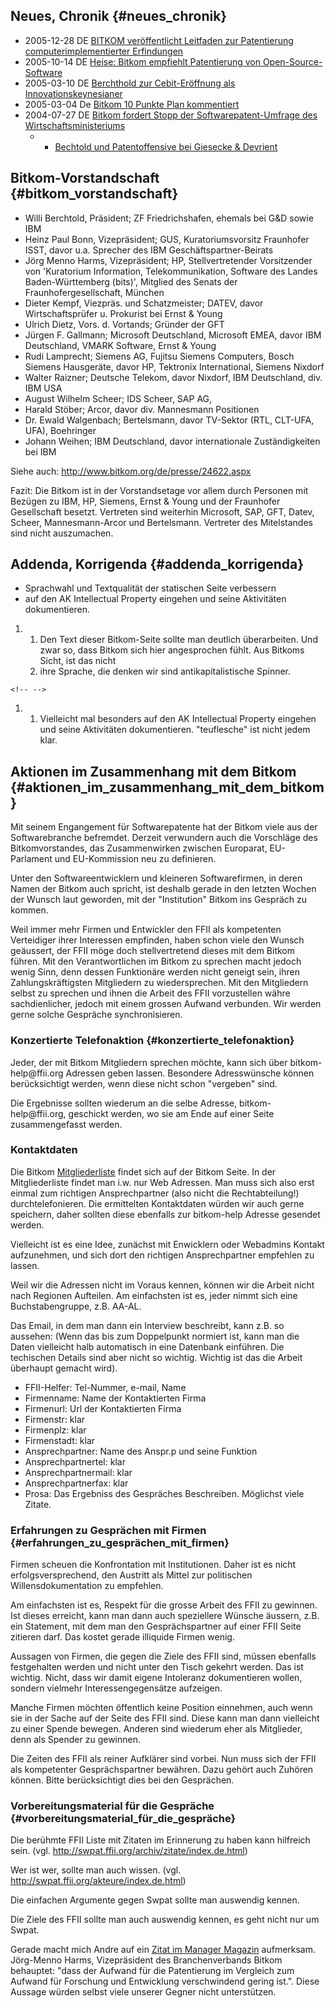 ## Neues, Chronik {#neues_chronik}

-   2005-12-28 DE [BITKOM veröffentlicht Leitfaden zur Patentierung
    computerimplementierter
    Erfindungen](http://www.bitkom.org/de/themen_gremien/18212_35472.aspx "wikilink")
-   2005-10-14 DE [Heise: Bitkom empfiehlt Patentierung von
    Open-Source-Software](http://www.heise.de/newsticker/meldung/64940 "wikilink")
-   2005-03-10 DE [ Berchthold zur Cebit-Eröffnung als
    Innovationskeynesianer](Berchthold050310De "wikilink")
-   2005-03-04 De [ Bitkom 10 Punkte Plan
    kommentiert](Bitkom050304De "wikilink")
-   2004-07-27 DE [ Bitkom fordert Stopp der Softwarepatent-Umfrage des
    Wirtschaftsministeriums](Bitkom040727De "wikilink")
    -   -   [Bechtold und Patentoffensive bei Giesecke &
            Devrient](http://www.heise.de/newsticker/foren/go.shtml?read=1&msg_id=6132965&forum_id=61805 "wikilink")

## Bitkom-Vorstandschaft {#bitkom_vorstandschaft}

-   Willi Berchtold, Präsident; ZF Friedrichshafen, ehemals bei G&D
    sowie IBM
-   Heinz Paul Bonn, Vizepräsident; GUS, Kuratoriumsvorsitz Fraunhofer
    ISST, davor u.a. Sprecher des IBM Geschäftspartner-Beirats
-   Jörg Menno Harms, Vizepräsident; HP, Stellvertretender Vorsitzender
    von \'Kuratorium Information, Telekommunikation, Software des Landes
    Baden-Württemberg (bits)\', Mitglied des Senats der
    Fraunhofergesellschaft, München
-   Dieter Kempf, Viezpräs. und Schatzmeister; DATEV, davor
    Wirtschaftsprüfer u. Prokurist bei Ernst & Young
-   Ulrich Dietz, Vors. d. Vortands; Gründer der GFT
-   Jürgen F. Gallmann; Microsoft Deutschland, Microsoft EMEA, davor IBM
    Deutschland, VMARK Software, Ernst & Young
-   Rudi Lamprecht; Siemens AG, Fujitsu Siemens Computers, Bosch Siemens
    Hausgeräte, davor HP, Tektronix International, Siemens Nixdorf
-   Walter Raizner; Deutsche Telekom, davor Nixdorf, IBM
    Deutschland, div. IBM USA
-   August Wilhelm Scheer; IDS Scheer, SAP AG,
-   Harald Stöber; Arcor, davor div. Mannesmann Positionen
-   Dr. Ewald Walgenbach; Bertelsmann, davor TV-Sektor (RTL, CLT-UFA,
    UFA), Boehringer
-   Johann Weihen; IBM Deutschland, davor internationale Zuständigkeiten
    bei IBM

Siehe auch: <http://www.bitkom.org/de/presse/24622.aspx>

Fazit: Die Bitkom ist in der Vorstandsetage vor allem durch Personen mit
Bezügen zu IBM, HP, Siemens, Ernst & Young und der Fraunhofer
Gesellschaft besetzt. Vertreten sind weiterhin Microsoft, SAP, GFT,
Datev, Scheer, Mannesmann-Arcor und Bertelsmann. Vertreter des
Mitelstandes sind nicht auszumachen.

## Addenda, Korrigenda {#addenda_korrigenda}

-   Sprachwahl und Textqualität der statischen Seite verbessern
-   auf den AK Intellectual Property eingehen und seine Aktivitäten
    dokumentieren.

1.  1.  Den Text dieser Bitkom-Seite sollte man deutlich überarbeiten.
        Und zwar so, dass Bitkom sich hier angesprochen fühlt. Aus
        Bitkoms Sicht, ist das nicht
    2.  ihre Sprache, die denken wir sind antikapitalistische Spinner.

```{=html}
<!-- -->
```
1.  1.  Vielleicht mal besonders auf den AK Intellectual Property
        eingehen und seine Aktivitäten dokumentieren. \"teuflesche\" ist
        nicht jedem klar.

## Aktionen im Zusammenhang mit dem Bitkom {#aktionen_im_zusammenhang_mit_dem_bitkom}

Mit seinem Engangement für Softwarepatente hat der Bitkom viele aus der
Softwarebranche befremdet. Derzeit verwundern auch die Vorschläge des
Bitkomvorstandes, das Zusammenwirken zwischen Europarat, EU-Parlament
und EU-Kommission neu zu definieren.

Unter den Softwareentwicklern und kleineren Softwarefirmen, in deren
Namen der Bitkom auch spricht, ist deshalb gerade in den letzten Wochen
der Wunsch laut geworden, mit der \"Institution\" Bitkom ins Gespräch zu
kommen.

Weil immer mehr Firmen und Entwickler den FFII als kompetenten
Verteidiger ihrer Interessen empfinden, haben schon viele den Wunsch
geäussert, der FFII möge doch stellvertretend dieses mit dem Bitkom
führen. Mit den Verantwortlichen im Bitkom zu sprechen macht jedoch
wenig Sinn, denn dessen Funktionäre werden nicht geneigt sein, ihren
Zahlungskräftigsten Mitgliedern zu wiedersprechen. Mit den Mitgliedern
selbst zu sprechen und ihnen die Arbeit des FFII vorzustellen währe
sachdienlicher, jedoch mit einem grossen Aufwand verbunden. Wir werden
gerne solche Gespräche synchronisieren.

### Konzertierte Telefonaktion {#konzertierte_telefonaktion}

Jeder, der mit Bitkom Mitgliedern sprechen möchte, kann sich über
bitkom-help\@ffii.org Adressen geben lassen. Besondere Adresswünsche
können berücksichtigt werden, wenn diese nicht schon \"vergeben\" sind.

Die Ergebnisse sollten wiederum an die selbe Adresse,
bitkom-help\@ffii.org, geschickt werden, wo sie am Ende auf einer Seite
zusammengefasst werden.

### Kontaktdaten

Die Bitkom
[Mitgliederliste](http://www.bitkom.org/de/wir_ueber_uns/2854.aspx "wikilink")
findet sich auf der Bitkom Seite. In der Mitgliederliste findet man i.w.
nur Web Adressen. Man muss sich also erst einmal zum richtigen
Ansprechpartner (also nicht die Rechtabteilung!) durchtelefonieren. Die
ermittelten Kontaktdaten würden wir auch gerne speichern, daher sollten
diese ebenfalls zur bitkom-help Adresse gesendet werden.

Vielleicht ist es eine Idee, zunächst mit Enwicklern oder Webadmins
Kontakt aufzunehmen, und sich dort den richtigen Ansprechpartner
empfehlen zu lassen.

Weil wir die Adressen nicht im Voraus kennen, können wir die Arbeit
nicht nach Regionen Aufteilen. Am einfachsten ist es, jeder nimmt sich
eine Buchstabengruppe, z.B. AA-AL.

Das Email, in dem man dann ein Interview beschreibt, kann z.B. so
aussehen: (Wenn das bis zum Doppelpunkt normiert ist, kann man die Daten
vielleicht halb automatisch in eine Datenbank einführen. Die techischen
Details sind aber nicht so wichtig. Wichtig ist das die Arbeit überhaupt
gemacht wird).

-   FFII-Helfer: Tel-Nummer, e-mail, Name
-   Firmenname: Name der Kontaktierten Firma
-   Firmenurl: Url der Kontaktierten Firma
-   Firmenstr: klar
-   Firmenplz: klar
-   Firmenstadt: klar
-   Ansprechpartner: Name des Anspr.p und seine Funktion
-   Ansprechpartnertel: klar
-   Ansprechpartnermail: klar
-   Ansprechpartnerfax: klar
-   Prosa: Das Ergebniss des Gespräches Beschreiben. Möglichst viele
    Zitate.

### Erfahrungen zu Gesprächen mit Firmen {#erfahrungen_zu_gesprächen_mit_firmen}

Firmen scheuen die Konfrontation mit Institutionen. Daher ist es nicht
erfolgsversprechend, den Austritt als Mittel zur politischen
Willensdokumentation zu empfehlen.

Am einfachsten ist es, Respekt für die grosse Arbeit des FFII zu
gewinnen. Ist dieses erreicht, kann man dann auch speziellere Wünsche
äussern, z.B. ein Statement, mit dem man den Gesprächspartner auf einer
FFII Seite zitieren darf. Das kostet gerade illiquide Firmen wenig.

Aussagen von Firmen, die gegen die Ziele des FFII sind, müssen ebenfalls
festgehalten werden und nicht unter den Tisch gekehrt werden. Das ist
wichtig. Nicht, dass wir damit eigene Intoleranz dokumentieren wollen,
sondern vielmehr Interessengegensätze aufzeigen.

Manche Firmen möchten öffentlich keine Position einnehmen, auch wenn sie
in der Sache auf der Seite des FFII sind. Diese kann man dann vielleicht
zu einer Spende bewegen. Anderen sind wiederum eher als Mitglieder, denn
als Spender zu gewinnen.

Die Zeiten des FFII als reiner Aufklärer sind vorbei. Nun muss sich der
FFII als kompetenter Gesprächspartner bewähren. Dazu gehört auch Zuhören
können. Bitte berücksichtigt dies bei den Gesprächen.

### Vorbereitungsmaterial für die Gespräche {#vorbereitungsmaterial_für_die_gespräche}

Die berühmte FFII Liste mit Zitaten im Erinnerung zu haben kann
hilfreich sein. (vgl.
<http://swpat.ffii.org/archiv/zitate/index.de.html>)

Wer ist wer, sollte man auch wissen. (vgl.
<http://swpat.ffii.org/akteure/index.de.html>)

Die einfachen Argumente gegen Swpat sollte man auswendig kennen.

Die Ziele des FFII sollte man auch auswendig kennen, es geht nicht nur
um Swpat.

Gerade macht mich Andre auf ein [Zitat im Manager
Magazin](http://www.manager-magazin.de/ebusiness/artikel/0,2828,272182,00.html "wikilink")
aufmerksam. Jörg-Menno Harms, Vizepräsident des Branchenverbands Bitkom
behauptet: \"dass der Aufwand für die Patentierung im Vergleich zum
Aufwand für Forschung und Entwicklung verschwindend gering ist.\". Diese
Aussage würden selbst viele unserer Gegner nicht unterstützen.
